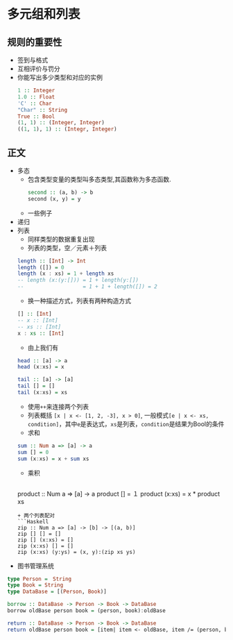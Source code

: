 # 多元组和列表

## 规则的重要性
+ 签到与格式
+ 互相评价与罚分
+ 你能写出多少类型和对应的实例
  ```Haskell
  1 :: Integer
  1.0 :: Float
  'C' :: Char
  "Char" :: String
  True :: Bool
  (1, 1) :: (Integer, Integer)
  ((1, 1), 1) :: (Integr, Integer)
  ```

## 正文
+ 多态
  + 包含类型变量的类型叫多态类型,其函数称为多态函数.
    ```Haskell
    second :: (a, b) -> b
    second (x, y) = y
    ```
  + 一些例子
+ 递归
+ 列表
  + 同样类型的数据重复出现
  + 列表的类型，空／元素＋列表
  ```Haskell
  length :: [Int] -> Int
  length ([]) = 0
  length (x : xs) = 1 + length xs
  -- length (x:(y:[])) = 1 + length(y:[])
  --                   = 1 + 1 + length([]) = 2
  ```
  + 换一种描述方式，列表有两种构造方式
  ```Haskell
  [] :: [Int]
  -- x :: [Int]
  -- xs :: [Int]
  x : xs :: [Int]
  ```
  + 由上我们有
  ```Haskell
  head :: [a] -> a
  head (x:xs) = x
  
  tail :: [a] -> [a]
  tail [] = []
  tail (x:xs) = xs 
  ```
  + 使用`++`来连接两个列表
  + 列表概括 `[x | x <- [1, 2, -3], x > 0]`, 一般模式`[e | x <- xs, condition]`，其中`e`是表达式，`xs`是列表，`condition`是结果为Bool的条件
  + 求和
  ```Haskell
  sum :: Num a => [a] -> a
  sum [] = 0
  sum (x:xs) = x + sum xs
  ```
  + 乘积
    ```Haskell
  product :: Num a => [a] -> a
  product [] = １
  product (x:xs) = x * product xs
  ```
  + 两个列表配对
  ```Haskell
  zip :: Num a => [a] -> [b] -> [(a, b)]
  zip [] [] = []
  zip [] (x:xs) = []
  zip (x:xs) [] = []
  zip (x:xs) (y:ys) = (x, y):(zip xs ys)
  ```
+ 图书管理系统
```Haskell
type Person =　String 
type Book = String
type DataBase = [(Person, Book)]

borrow :: DataBase -> Person -> Book -> DataBase
borrow oldBase person book = (person, book):oldBase

return :: DataBase -> Person -> Book -> DataBase
return oldBase person book = [item| item <- oldBase, item /= (person, book)]
```